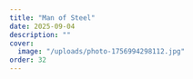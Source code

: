 ```yaml
---
title: "Man of Steel"
date: 2025-09-04
description: ""
cover:
  image: "/uploads/photo-1756994298112.jpg"
order: 32
---
```


